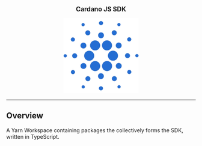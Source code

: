 <p align="center">
  <big><strong>Cardano JS SDK</strong></big>
</p>

<p align="center">
  <img width="200" src=".github/images/cardano-logo.png"/>
</p>
<hr/>

## Overview

A Yarn Workspace containing packages the collectively forms the SDK, written in TypeScript.
